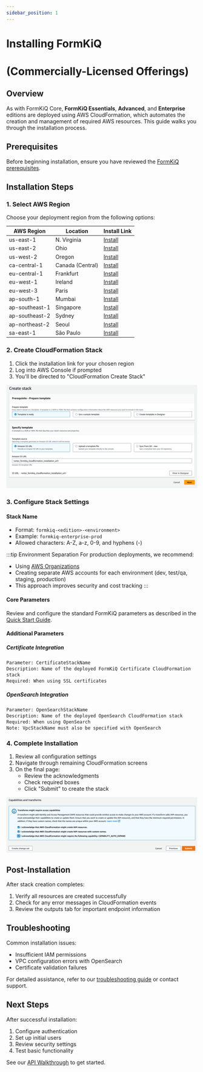 ```yaml
---
sidebar_position: 1
---
```


# Installing FormKiQ
# (Commercially-Licensed Offerings)

## Overview

As with FormKiQ Core, **FormKiQ Essentials**, **Advanced**, and **Enterprise** editions are deployed using AWS CloudFormation, which automates the creation and management of required AWS resources. This guide walks you through the installation process.

## Prerequisites

Before beginning installation, ensure you have reviewed the [FormKiQ prerequisites](/docs/getting-started/quick-start#prerequisites).

## Installation Steps

### 1. Select AWS Region

Choose your deployment region from the following options:

| AWS Region | Location | Install Link |
|------------|----------|--------------|
| us-east-1 | N. Virginia | [Install](https://console.aws.amazon.com/cloudformation/home?region=us-east-1#/stacks/new) |
| us-east-2 | Ohio | [Install](https://console.aws.amazon.com/cloudformation/home?region=us-east-2#/stacks/new) |
| us-west-2 | Oregon | [Install](https://console.aws.amazon.com/cloudformation/home?region=us-west-2#/stacks/new) |
| ca-central-1 | Canada (Central) | [Install](https://console.aws.amazon.com/cloudformation/home?region=ca-central-1#/stacks/new) |
| eu-central-1 | Frankfurt | [Install](https://console.aws.amazon.com/cloudformation/home?region=eu-central-1#/stacks/new) |
| eu-west-1 | Ireland | [Install](https://console.aws.amazon.com/cloudformation/home?region=eu-west-1#/stacks/new) |
| eu-west-3 | Paris | [Install](https://console.aws.amazon.com/cloudformation/home?region=eu-west-3#/stacks/new) |
| ap-south-1 | Mumbai | [Install](https://console.aws.amazon.com/cloudformation/home?region=ap-south-1#/stacks/new) |
| ap-southeast-1 | Singapore | [Install](https://console.aws.amazon.com/cloudformation/home?region=ap-southeast-1#/stacks/new) |
| ap-southeast-2 | Sydney | [Install](https://console.aws.amazon.com/cloudformation/home?region=ap-southeast-2#/stacks/new) |
| ap-northeast-2 | Seoul | [Install](https://console.aws.amazon.com/cloudformation/home?region=ap-northeast-2#/stacks/new) |
| sa-east-1 | São Paulo | [Install](https://console.aws.amazon.com/cloudformation/home?region=sa-east-1#/stacks/new) |

### 2. Create CloudFormation Stack

1. Click the installation link for your chosen region
2. Log into AWS Console if prompted
3. You'll be directed to "CloudFormation Create Stack"

![CloudFormation Create Stack](./img/cf-createstack.png)

### 3. Configure Stack Settings

#### Stack Name
- Format: `formkiq-<edition>-<environment>`
- Example: `formkiq-enterprise-prod`
- Allowed characters: A-Z, a-z, 0-9, and hyphens (-)

:::tip Environment Separation
For production deployments, we recommend:
- Using [AWS Organizations](https://aws.amazon.com/organizations)
- Creating separate AWS accounts for each environment (dev, test/qa, staging, production)
- This approach improves security and cost tracking
:::

#### Core Parameters
Review and configure the standard FormKiQ parameters as described in the [Quick Start Guide](/docs/getting-started/quick-start#set-admin-email).

#### Additional Parameters

##### Certificate Integration
```plaintext
Parameter: CertificateStackName
Description: Name of the deployed FormKiQ Certificate CloudFormation stack
Required: When using SSL certificates
```

##### OpenSearch Integration
```plaintext
Parameter: OpenSearchStackName
Description: Name of the deployed OpenSearch CloudFormation stack
Required: When using OpenSearch
Note: VpcStackName must also be specified with OpenSearch
```

### 4. Complete Installation

1. Review all configuration settings
2. Navigate through remaining CloudFormation screens
3. On the final page:
   - Review the acknowledgments
   - Check required boxes
   - Click "Submit" to create the stack

![Create CloudFormation Stack](./img/cf-create-stack-submit.png)

## Post-Installation

After stack creation completes:
1. Verify all resources are created successfully
2. Check for any error messages in CloudFormation events
3. Review the outputs tab for important endpoint information

## Troubleshooting

Common installation issues:
- Insufficient IAM permissions
- VPC configuration errors with OpenSearch
- Certificate validation failures

For detailed assistance, refer to our [troubleshooting guide](/docs/category/troubleshooting) or contact support.

## Next Steps

After successful installation:
1. Configure authentication
2. Set up initial users
3. Review security settings
4. Test basic functionality

See our [API Walkthrough](/docs/getting-started/api-walkthrough/) to get started.